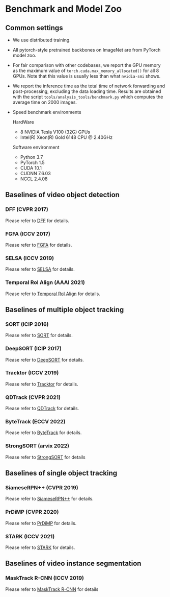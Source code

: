 # Benchmark and Model Zoo

## Common settings

- We use distributed training.

- All pytorch-style pretrained backbones on ImageNet are from PyTorch model zoo.

- For fair comparison with other codebases, we report the GPU memory as the maximum value of `torch.cuda.max_memory_allocated()` for all 8 GPUs. Note that this value is usually less than what `nvidia-smi` shows.

- We report the inference time as the total time of network forwarding and post-processing, excluding the data loading time. Results are obtained with the script `tools/analysis_tools/benchmark.py` which computes the average time on 2000 images.

- Speed benchmark environments

  HardWare

  - 8 NVIDIA Tesla V100 (32G) GPUs
  - Intel(R) Xeon(R) Gold 6148 CPU @ 2.40GHz

  Software environment

  - Python 3.7
  - PyTorch 1.5
  - CUDA 10.1
  - CUDNN 7.6.03
  - NCCL 2.4.08

## Baselines of video object detection

### DFF (CVPR 2017)

Please refer to [DFF](https://github.com/open-mmlab/mmtracking/blob/1.x/configs/vid/dff) for details.

### FGFA (ICCV 2017)

Please refer to [FGFA](https://github.com/open-mmlab/mmtracking/blob/1.x/configs/vid/fgfa) for details.

### SELSA (ICCV 2019)

Please refer to [SELSA](https://github.com/open-mmlab/mmtracking/blob/1.x/configs/vid/selsa) for details.

### Temporal RoI Align (AAAI 2021)

Please refer to [Temporal RoI Align](https://github.com/open-mmlab/mmtracking/blob/1.x/configs/vid/temporal_roi_align) for details.

## Baselines of multiple object tracking

### SORT (ICIP 2016)

Please refer to [SORT](https://github.com/open-mmlab/mmtracking/blob/1.x/configs/mot/sort) for details.

### DeepSORT (ICIP 2017)

Please refer to [DeepSORT](https://github.com/open-mmlab/mmtracking/blob/1.x/configs/mot/deepsort) for details.

### Tracktor (ICCV 2019)

Please refer to [Tracktor](https://github.com/open-mmlab/mmtracking/blob/1.x/configs/mot/tracktor) for details.

### QDTrack (CVPR 2021)

Please refer to [QDTrack](https://github.com/open-mmlab/mmtracking/blob/1.x/configs/mot/qdtrack) for details.

### ByteTrack (ECCV 2022)

Please refer to [ByteTrack](https://github.com/open-mmlab/mmtracking/blob/1.x/configs/mot/bytetrack) for details.

### StrongSORT (arvix 2022)

Please refer to [StrongSORT](https://github.com/open-mmlab/mmtracking/blob/1.x/configs/mot/strongsort) for details

## Baselines of single object tracking

### SiameseRPN++ (CVPR 2019)

Please refer to [SiameseRPN++](https://github.com/open-mmlab/mmtracking/blob/1.x/configs/sot/siamese_rpn) for details.

### PrDiMP (CVPR 2020)

Please refer to [PrDiMP](https://github.com/open-mmlab/mmtracking/blob/1.x/configs/sot/prdimp) for details.

### STARK (ICCV 2021)

Please refer to [STARK](https://github.com/open-mmlab/mmtracking/blob/1.x/configs/sot/stark) for details.

## Baselines of video instance segmentation

### MaskTrack R-CNN (ICCV 2019)

Please refer to [MaskTrack R-CNN](https://github.com/open-mmlab/mmtracking/blob/1.x/configs/vis/masktrack_rcnn) for details
